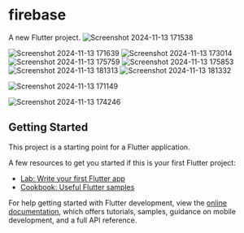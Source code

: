 # firebase

A new Flutter project.
![Screenshot 2024-11-13 171538](https://github.com/user-attachments/assets/3a7802a4-72b3-4c64-98a9-3d1c22e18ca8)

![Screenshot 2024-11-13 171639](https://github.com/user-attachments/assets/d23e455d-345f-416d-afa0-14bc75026741)
![Screenshot 2024-11-13 173014](https://github.com/user-attachments/assets/dbf473b1-3be0-4b3a-ae8d-9bc1eb2acd3f)
![Screenshot 2024-11-13 175759](https://github.com/user-attachments/assets/f2c0fe6e-1010-4959-ab77-0c09241bff04)
![Screenshot 2024-11-13 175853](https://github.com/user-attachments/assets/839f81b2-b72b-4a5a-9c27-d274d8aaad4c)
![Screenshot 2024-11-13 181313](https://github.com/user-attachments/assets/be4d04bf-b633-4fa7-b78c-65fc319dbec0)
![Screenshot 2024-11-13 181332](https://github.com/user-attachments/assets/3c075e7a-e4a0-4f1c-89f5-fc51c0c92eb7)

![Screenshot 2024-11-13 171149](https://github.com/user-attachments/assets/b6609e2f-08bb-4039-b4d5-d4d87591635c)

![Screenshot 2024-11-13 174246](https://github.com/user-attachments/assets/00dd210a-d3a0-453c-8dd5-9d52fde338f4)

## Getting Started

This project is a starting point for a Flutter application.

A few resources to get you started if this is your first Flutter project:

- [Lab: Write your first Flutter app](https://docs.flutter.dev/get-started/codelab)
- [Cookbook: Useful Flutter samples](https://docs.flutter.dev/cookbook)

For help getting started with Flutter development, view the
[online documentation](https://docs.flutter.dev/), which offers tutorials,
samples, guidance on mobile development, and a full API reference.
